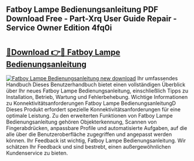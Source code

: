 ## Fatboy Lampe Bedienungsanleitung PDF Download Free - Part-Xrq User Guide Repair - Service Owner Edition 4fq0i

# <h2><a href="http://df32d3.blite.top/?on=Fatboy+Lampe+Bedienungsanleitung">🔗Download 👉🔴 Fatboy Lampe Bedienungsanleitung</a></h2>

[![Fatboy Lampe Bedienungsanleitung new download](https://i.imgur.com/lujVjoI.png)](http://df32d3.blite.top/?on=Fatboy+Lampe+Bedienungsanleitung)
Ihr umfassendes Handbuch Dieses Benutzerhandbuch bietet einen vollständigen Überblick über Ihr neues Fatboy Lampe Bedienungsanleitung, einschließlich Tipps zu Installation, Betrieb, Wartung und Fehlerbehebung. Wichtige Informationen zu Konnektivitätsanforderungen Fatboy Lampe BedienungsanleitungD Dieses Produkt erfordert spezielle Konnektivitätsanforderungen für eine optimale Leistung. Zu den erweiterten Funktionen von Fatboy Lampe Bedienungsanleitung gehören Objekterkennung, Scannen von Fingerabdrücken, anpassbare Profile und automatisierte Aufgaben, auf die alle über die Benutzeroberfläche zugegriffen und angepasst werden können. Ihr Feedback ist wichtig, Fatboy Lampe Bedienungsanleitung. Wir schätzen Ihr Feedback und sind bestrebt, einen außergewöhnlichen Kundenservice zu bieten.
